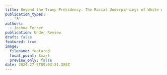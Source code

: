 ```yaml
---
title: Beyond the Trump Presidency. The Racial Underpinnings of White Americans' Anti-Democratic Beliefs.
publication_types:
  - "3"
authors:
  - Joshua Ferrer
publication: Under Review
draft: false
featured: true
image:
  filename: featured
  focal_point: Smart
  preview_only: false
date: 2024-27-7T09:03:51.380Z
---
```

